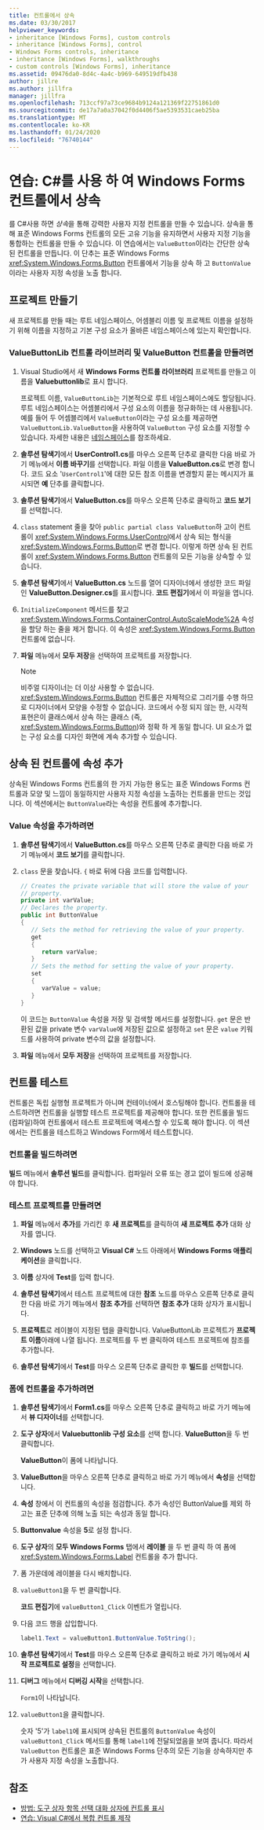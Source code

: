 ```yaml
---
title: 컨트롤에서 상속
ms.date: 03/30/2017
helpviewer_keywords:
- inheritance [Windows Forms], custom controls
- inheritance [Windows Forms], control
- Windows Forms controls, inheritance
- inheritance [Windows Forms], walkthroughs
- custom controls [Windows Forms], inheritance
ms.assetid: 09476da0-8d4c-4a4c-b969-649519dfb438
author: jillre
ms.author: jillfra
manager: jillfra
ms.openlocfilehash: 713ccf97a73ce9684b9124a121369f22751861d0
ms.sourcegitcommit: de17a7a0a37042f0d4406f5ae5393531caeb25ba
ms.translationtype: MT
ms.contentlocale: ko-KR
ms.lasthandoff: 01/24/2020
ms.locfileid: "76740144"
---
```

# <a name="walkthrough-inherit-from-a-windows-forms-control-with-c"></a>연습: C\#를 사용 하 여 Windows Forms 컨트롤에서 상속

를 C#사용 하면 *상속*을 통해 강력한 사용자 지정 컨트롤을 만들 수 있습니다. 상속을 통해 표준 Windows Forms 컨트롤의 모든 고유 기능을 유지하면서 사용자 지정 기능을 통합하는 컨트롤을 만들 수 있습니다. 이 연습에서는 `ValueButton`이라는 간단한 상속된 컨트롤을 만듭니다. 이 단추는 표준 Windows Forms <xref:System.Windows.Forms.Button> 컨트롤에서 기능을 상속 하 고 `ButtonValue`이라는 사용자 지정 속성을 노출 합니다.

## <a name="create-the-project"></a>프로젝트 만들기

새 프로젝트를 만들 때는 루트 네임스페이스, 어셈블리 이름 및 프로젝트 이름을 설정하기 위해 이름을 지정하고 기본 구성 요소가 올바른 네임스페이스에 있는지 확인합니다.

### <a name="to-create-the-valuebuttonlib-control-library-and-the-valuebutton-control"></a>ValueButtonLib 컨트롤 라이브러리 및 ValueButton 컨트롤을 만들려면

1. Visual Studio에서 새 **Windows Forms 컨트롤 라이브러리** 프로젝트를 만들고 이름을 **Valuebuttonlib**로 표시 합니다.

     프로젝트 이름, `ValueButtonLib`는 기본적으로 루트 네임스페이스에도 할당됩니다. 루트 네임스페이스는 어셈블리에서 구성 요소의 이름을 정규화하는 데 사용됩니다. 예를 들어 두 어셈블리에서 `ValueButton`이라는 구성 요소를 제공하면 `ValueButtonLib.ValueButton`을 사용하여 `ValueButton` 구성 요소를 지정할 수 있습니다. 자세한 내용은 [네임스페이스](../../../csharp/programming-guide/namespaces/index.md)를 참조하세요.

2. **솔루션 탐색기**에서 **UserControl1.cs**를 마우스 오른쪽 단추로 클릭한 다음 바로 가기 메뉴에서 **이름 바꾸기**를 선택합니다. 파일 이름을 **ValueButton.cs**로 변경 합니다. 코드 요소 '`UserControl1`'에 대한 모든 참조 이름을 변경할지 묻는 메시지가 표시되면 **예** 단추를 클릭합니다.

3. **솔루션 탐색기**에서 **ValueButton.cs**를 마우스 오른쪽 단추로 클릭하고 **코드 보기**를 선택합니다.

4. `class` statement 줄을 찾아 `public partial class ValueButton`하 고이 컨트롤이 <xref:System.Windows.Forms.UserControl>에서 상속 되는 형식을 <xref:System.Windows.Forms.Button>로 변경 합니다. 이렇게 하면 상속 된 컨트롤이 <xref:System.Windows.Forms.Button> 컨트롤의 모든 기능을 상속할 수 있습니다.

5. **솔루션 탐색기**에서 **ValueButton.cs** 노드를 열어 디자이너에서 생성한 코드 파일인 **ValueButton.Designer.cs**를 표시합니다. **코드 편집기**에서 이 파일을 엽니다.

6. `InitializeComponent` 메서드를 찾고 <xref:System.Windows.Forms.ContainerControl.AutoScaleMode%2A> 속성을 할당 하는 줄을 제거 합니다. 이 속성은 <xref:System.Windows.Forms.Button> 컨트롤에 없습니다.

7. **파일** 메뉴에서 **모두 저장**을 선택하여 프로젝트를 저장합니다.

    > [!NOTE]
    > 비주얼 디자이너는 더 이상 사용할 수 없습니다. <xref:System.Windows.Forms.Button> 컨트롤은 자체적으로 그리기를 수행 하므로 디자이너에서 모양을 수정할 수 없습니다. 코드에서 수정 되지 않는 한, 시각적 표현은이 클래스에서 상속 하는 클래스 (즉, <xref:System.Windows.Forms.Button>)와 정확 하 게 동일 합니다. UI 요소가 없는 구성 요소를 디자인 화면에 계속 추가할 수 있습니다.

## <a name="add-a-property-to-your-inherited-control"></a>상속 된 컨트롤에 속성 추가

상속된 Windows Forms 컨트롤의 한 가지 가능한 용도는 표준 Windows Forms 컨트롤과 모양 및 느낌이 동일하지만 사용자 지정 속성을 노출하는 컨트롤을 만드는 것입니다. 이 섹션에서는 `ButtonValue`라는 속성을 컨트롤에 추가합니다.

### <a name="to-add-the-value-property"></a>Value 속성을 추가하려면

1. **솔루션 탐색기**에서 **ValueButton.cs**를 마우스 오른쪽 단추로 클릭한 다음 바로 가기 메뉴에서 **코드 보기**를 클릭합니다.

2. `class` 문을 찾습니다. `{` 바로 뒤에 다음 코드를 입력합니다.

    ```csharp
    // Creates the private variable that will store the value of your
    // property.
    private int varValue;
    // Declares the property.
    public int ButtonValue
    {
       // Sets the method for retrieving the value of your property.
       get
       {
          return varValue;
       }
       // Sets the method for setting the value of your property.
       set
       {
          varValue = value;
       }
    }
    ```

     이 코드는 `ButtonValue` 속성을 저장 및 검색할 메서드를 설정합니다. `get` 문은 반환된 값을 private 변수 `varValue`에 저장된 값으로 설정하고 `set` 문은 `value` 키워드를 사용하여 private 변수의 값을 설정합니다.

3. **파일** 메뉴에서 **모두 저장**을 선택하여 프로젝트를 저장합니다.

## <a name="test-the-control"></a>컨트롤 테스트

컨트롤은 독립 실행형 프로젝트가 아니며 컨테이너에서 호스팅해야 합니다. 컨트롤을 테스트하려면 컨트롤을 실행할 테스트 프로젝트를 제공해야 합니다. 또한 컨트롤을 빌드(컴파일)하여 컨트롤에서 테스트 프로젝트에 액세스할 수 있도록 해야 합니다. 이 섹션에서는 컨트롤을 테스트하고 Windows Form에서 테스트합니다.

### <a name="to-build-your-control"></a>컨트롤을 빌드하려면

**빌드** 메뉴에서 **솔루션 빌드**를 클릭합니다. 컴파일러 오류 또는 경고 없이 빌드에 성공해야 합니다.

### <a name="to-create-a-test-project"></a>테스트 프로젝트를 만들려면

1. **파일** 메뉴에서 **추가**를 가리킨 후 **새 프로젝트**를 클릭하여 **새 프로젝트 추가** 대화 상자를 엽니다.

2. **Windows** 노드를 선택하고 **Visual C#** 노드 아래에서 **Windows Forms 애플리케이션**을 클릭합니다.

3. **이름** 상자에 **Test**를 입력 합니다.

4. **솔루션 탐색기**에서 테스트 프로젝트에 대한 **참조** 노드를 마우스 오른쪽 단추로 클릭한 다음 바로 가기 메뉴에서 **참조 추가**를 선택하면 **참조 추가** 대화 상자가 표시됩니다.

5. **프로젝트**로 레이블이 지정된 탭을 클릭합니다. ValueButtonLib 프로젝트가 **프로젝트 이름**아래에 나열 됩니다. 프로젝트를 두 번 클릭하여 테스트 프로젝트에 참조를 추가합니다.

6. **솔루션 탐색기**에서 **Test**를 마우스 오른쪽 단추로 클릭한 후 **빌드**를 선택합니다.

### <a name="to-add-your-control-to-the-form"></a>폼에 컨트롤을 추가하려면

1. **솔루션 탐색기**에서 **Form1.cs**를 마우스 오른쪽 단추로 클릭하고 바로 가기 메뉴에서 **뷰 디자이너**를 선택합니다.

2. **도구 상자**에서 **Valuebuttonlib 구성 요소**를 선택 합니다. **ValueButton**을 두 번 클릭합니다.

     **ValueButton**이 폼에 나타납니다.

3. **ValueButton**을 마우스 오른쪽 단추로 클릭하고 바로 가기 메뉴에서 **속성**을 선택합니다.

4. **속성** 창에서 이 컨트롤의 속성을 점검합니다. 추가 속성인 ButtonValue를 제외 하 고는 표준 단추에 의해 노출 되는 속성과 동일 합니다.

5. **Buttonvalue** 속성을 **5**로 설정 합니다.

6. **도구 상자**의 **모두 Windows Forms** 탭에서 **레이블** 을 두 번 클릭 하 여 폼에 <xref:System.Windows.Forms.Label> 컨트롤을 추가 합니다.

7. 폼 가운데에 레이블을 다시 배치합니다.

8. `valueButton1`을 두 번 클릭합니다.

     **코드 편집기**에 `valueButton1_Click` 이벤트가 열립니다.

9. 다음 코드 행을 삽입합니다.

    ```csharp
    label1.Text = valueButton1.ButtonValue.ToString();
    ```

10. **솔루션 탐색기**에서 **Test**를 마우스 오른쪽 단추로 클릭하고 바로 가기 메뉴에서 **시작 프로젝트로 설정**을 선택합니다.

11. **디버그** 메뉴에서 **디버깅 시작**을 선택합니다.

     `Form1`이 나타납니다.

12. `valueButton1`을 클릭합니다.

     숫자 '5'가 `label1`에 표시되며 상속된 컨트롤의 `ButtonValue` 속성이 `valueButton1_Click` 메서드를 통해 `label1`에 전달되었음을 보여 줍니다. 따라서 `ValueButton` 컨트롤은 표준 Windows Forms 단추의 모든 기능을 상속하지만 추가 사용자 지정 속성을 노출합니다.

## <a name="see-also"></a>참조

- [방법: 도구 상자 항목 선택 대화 상자에 컨트롤 표시](how-to-display-a-control-in-the-choose-toolbox-items-dialog-box.md)
- [연습: Visual C#에서 복합 컨트롤 제작](walkthrough-authoring-a-composite-control-with-visual-csharp.md)
